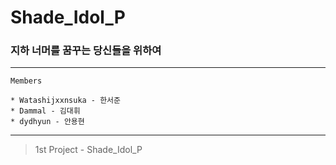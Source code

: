 # Shade_Idol_P

### 지하 너머를 꿈꾸는 당신들을 위하여

--------------------------------

```
Members

* Watashijxxnsuka - 한서준
* Dammal - 김대휘
* dydhyun - 안용현

```

----------------------------------

> 1st Project - Shade_Idol_P


